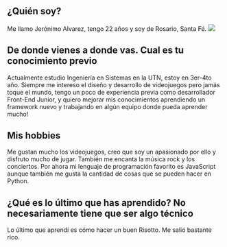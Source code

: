 ﻿## ¿Quién soy?
Me llamo Jerónimo Alvarez, tengo 22 años y soy de Rosario, Santa Fé.
![](https://i.pinimg.com/originals/7b/ec/ff/7becff142fd7f9616117876592240e5e.gif)

## De donde vienes a donde vas. Cual es tu conocimiento previo
Actualmente estudio Ingeniería en Sistemas en la UTN, estoy en 3er-4to año. 
Siempre me intereso el diseño y desarrollo de videojuegos pero jamás toque el mundo, tengo un poco de experiencia previa como desarrollador Front-End Junior, y quiero mejorar mis conocimientos aprendiendo un framework nuevo y trabajando en algún equipo donde pueda aprender mucho!

## Mis hobbies
Me gustan mucho los videojuegos, creo que soy un apasionado por ello y disfruto mucho de jugar. También me encanta la música rock y los conciertos. Por ahora mi lenguaje de programación favorito es JavaScript aunque también me gusta la cantidad de cosas que se pueden hacer en Python. 

## ¿Qué es lo último que has aprendido? No necesariamente tiene que ser algo técnico
Lo último que aprendí es cómo hacer un buen Risotto. Me salió bastante rico. 
